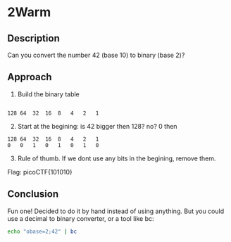# 2Warm

## Description
Can you convert the number 42 (base 10) to binary (base 2)? 

## Approach

1. Build the binary table
```

128	64	32	16	8	4	2	1

```
2. Start at the begining: is 42 bigger then 128? no? 0 then

```
128	64	32	16	8	4	2	1
0	0	1	0	1	0	1	0

```
3. Rule of thumb. If we dont use any bits in the begining, remove them.

Flag: picoCTF{101010}

## Conclusion

Fun one! Decided to do it by hand instead of using anything. But you could use a decimal to binary converter, 
or a tool like bc:

```bash
echo "obase=2;42" | bc
```
